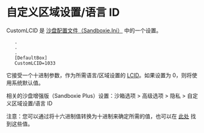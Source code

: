 # 自定义区域设置/语言 ID

CustomLCID 是 [沙盘配置文件（Sandboxie.Ini）](SandboxieIni.md) 中的一个设置。
```
   .
   .
   .
   [DefaultBox]
   CustomLCID=1033
```
它接受一个十进制参数，作为所需语言/区域设置的 [LCID](https://learn.microsoft.com/en-us/openspecs/windows_protocols/ms-lcid/70feba9f-294e-491e-b6eb-56532684c37f)。如果设置为 0，则将使用系统默认值。

相关的沙盘增强版（Sandboxie Plus）设置：沙箱选项 > 高级选项 > 隐私 > 自定义区域设置/语言 ID

注意：您可以通过将十六进制值转换为十进制来确定所需的值，也可以在 [此处](https://learn.microsoft.com/en-us/openspecs/office_standards/ms-oe376/6c085406-a698-4e12-9d4d-c3b0ee3dbc4a) 找到这些值。
